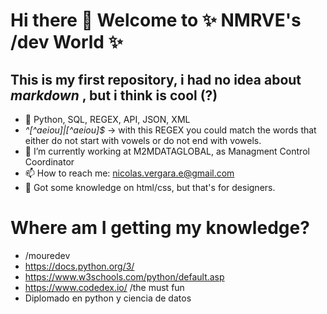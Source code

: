 # Hi there 👋 Welcome to ✨ NMRVE's /dev World ✨
## This is my first repository, i had no idea about *markdown* , but i think is cool (?)
 - 🌱 Python, SQL, REGEX, API, JSON, XML
 - _^[^aeiou]|[^aeiou]$_ -> with this REGEX you could match the words that either do not start with vowels or do not end with vowels.
 - 🔭 I’m currently working at M2MDATAGLOBAL, as Managment Control Coordinator
 - 📫 How to reach me: nicolas.vergara.e@gmail.com
 - 💬 Got some knowledge on html/css, but that's for designers.
 
# Where am I getting my knowledge?
 - /mouredev
 - https://docs.python.org/3/
 - https://www.w3schools.com/python/default.asp
 - https://www.codedex.io/ /the must fun
 - Diplomado en python y ciencia de datos

   
<!--
**Nicolaslaslass/Nicolaslaslass** is a ✨ _special_ ✨ repository because its `README.md` (this file) appears on your GitHub profile.

Here are some ideas to get you started:


- 🌱 I’m currently learning ...
- 👯 I’m looking to collaborate on ...
- 🤔 I’m looking for help with ...
- 💬 Ask me about ...
- 📫 How to reach me: ...
- 😄 Pronouns: ...
- ⚡ Fun fact: ...
-->
